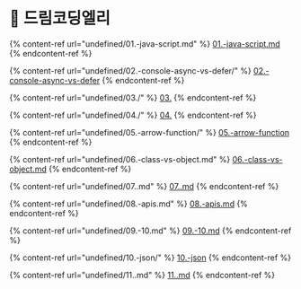 # 🎀 드림코딩엘리

{% content-ref url="undefined/01.-java-script.md" %}
[01.-java-script.md](undefined/01.-java-script.md)
{% endcontent-ref %}

{% content-ref url="undefined/02.-console-async-vs-defer/" %}
[02.-console-async-vs-defer](undefined/02.-console-async-vs-defer/)
{% endcontent-ref %}

{% content-ref url="undefined/03./" %}
[03.](undefined/03./)
{% endcontent-ref %}

{% content-ref url="undefined/04./" %}
[04.](undefined/04./)
{% endcontent-ref %}

{% content-ref url="undefined/05.-arrow-function/" %}
[05.-arrow-function](undefined/05.-arrow-function/)
{% endcontent-ref %}

{% content-ref url="undefined/06.-class-vs-object.md" %}
[06.-class-vs-object.md](undefined/06.-class-vs-object.md)
{% endcontent-ref %}

{% content-ref url="undefined/07..md" %}
[07..md](undefined/07..md)
{% endcontent-ref %}

{% content-ref url="undefined/08.-apis.md" %}
[08.-apis.md](undefined/08.-apis.md)
{% endcontent-ref %}

{% content-ref url="undefined/09.-10.md" %}
[09.-10.md](undefined/09.-10.md)
{% endcontent-ref %}

{% content-ref url="undefined/10.-json/" %}
[10.-json](undefined/10.-json/)
{% endcontent-ref %}

{% content-ref url="undefined/11..md" %}
[11..md](undefined/11..md)
{% endcontent-ref %}
